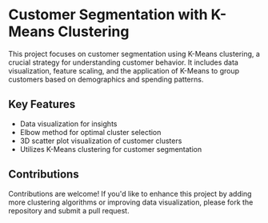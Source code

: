 # Customer Segmentation with K-Means Clustering

This project focuses on customer segmentation using K-Means clustering, a crucial strategy for understanding customer behavior. It includes data visualization, feature scaling, and the application of K-Means to group customers based on demographics and spending patterns.

## Key Features

- Data visualization for insights
- Elbow method for optimal cluster selection
- 3D scatter plot visualization of customer clusters
- Utilizes K-Means clustering for customer segmentation

## Contributions

Contributions are welcome! If you'd like to enhance this project by adding more clustering algorithms or improving data visualization, please fork the repository and submit a pull request.

